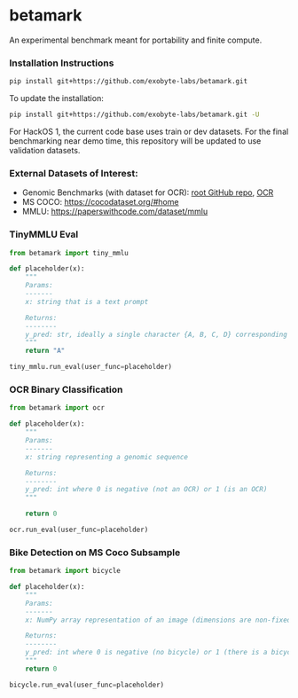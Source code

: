 # betamark

An experimental benchmark meant for portability and finite compute.

### Installation Instructions

```bash
pip install git+https://github.com/exobyte-labs/betamark.git
```

To update the installation:

```bash
pip install git+https://github.com/exobyte-labs/betamark.git -U
```

For HackOS 1, the current code base uses train or dev datasets. For the final benchmarking near demo time, this repository will be updated to use validation datasets.

### External Datasets of Interest:

* Genomic Benchmarks (with dataset for OCR): [root GitHub repo](https://github.com/ML-Bioinfo-CEITEC/genomic_benchmarks), [OCR](https://github.com/ML-Bioinfo-CEITEC/genomic_benchmarks/tree/main/datasets/human_ocr_ensembl)
* MS COCO: https://cocodataset.org/#home
* MMLU: https://paperswithcode.com/dataset/mmlu


### TinyMMLU Eval

```python
from betamark import tiny_mmlu

def placeholder(x):
    """
    Params:
    -------
    x: string that is a text prompt

    Returns:
    --------
    y_pred: str, ideally a single character {A, B, C, D} corresponding to a multiple choice answer from MMLU or tinyMMLU
    """
    return "A"

tiny_mmlu.run_eval(user_func=placeholder)

```

### OCR Binary Classification

```python
from betamark import ocr

def placeholder(x):
    """
    Params:
    -------
    x: string representing a genomic sequence

    Returns:
    --------
    y_pred: int where 0 is negative (not an OCR) or 1 (is an OCR)
    """

    return 0

ocr.run_eval(user_func=placeholder)

```

### Bike Detection on MS Coco Subsample

```python
from betamark import bicycle

def placeholder(x):
    """
    Params:
    -------
    x: NumPy array representation of an image (dimensions are non-fixed)

    Returns:
    --------
    y_pred: int where 0 is negative (no bicycle) or 1 (there is a bicycle)
    """
    return 0

bicycle.run_eval(user_func=placeholder)

```
